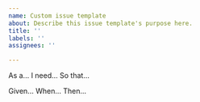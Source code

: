 ```yaml
---
name: Custom issue template
about: Describe this issue template's purpose here.
title: ''
labels: ''
assignees: ''

---
```


As a... I need... So that...

Given... When... Then...
